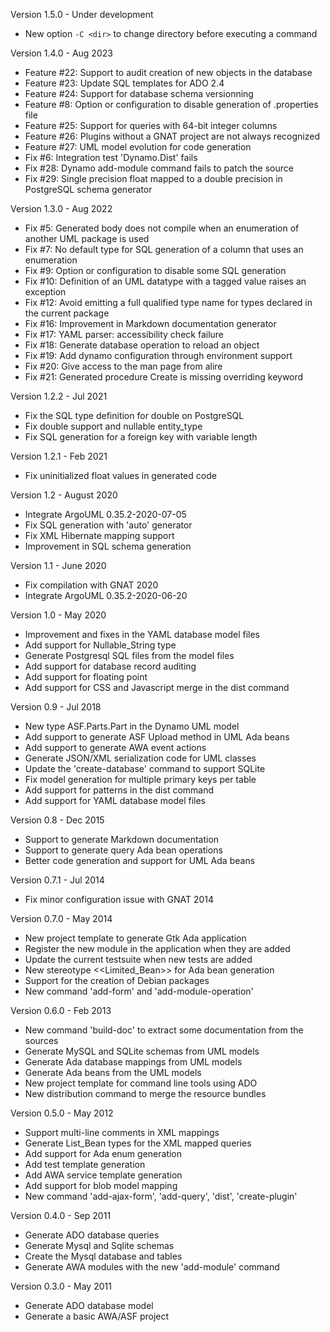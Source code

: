 Version 1.5.0   - Under development
  - New option `-C <dir>` to change directory before executing a command

Version 1.4.0   - Aug 2023
  - Feature #22: Support to audit creation of new objects in the database
  - Feature #23: Update SQL templates for ADO 2.4
  - Feature #24: Support for database schema versionning
  - Feature #8: Option or configuration to disable generation of <project>.properties file
  - Feature #25: Support for queries with 64-bit integer columns
  - Feature #26: Plugins without a GNAT project are not always recognized
  - Feature #27: UML model evolution for code generation
  - Fix #6: Integration test 'Dynamo.Dist' fails
  - Fix #28: Dynamo add-module command fails to patch the source
  - Fix #29: Single precision float mapped to a double precision in PostgreSQL schema generator

Version 1.3.0   - Aug 2022
  - Fix #5: Generated body does not compile when an enumeration of another UML package is used
  - Fix #7: No default type for SQL generation of a column that uses an enumeration
  - Fix #9: Option or configuration to disable some SQL generation
  - Fix #10: Definition of an UML datatype with a tagged value raises an exception
  - Fix #12: Avoid emitting a full qualified type name for types declared in the current package
  - Fix #16: Improvement in Markdown documentation generator
  - Fix #17: YAML parser: accessibility check failure
  - Fix #18: Generate database operation to reload an object
  - Fix #19: Add dynamo configuration through environment support
  - Fix #20: Give access to the man page from alire
  - Fix #21: Generated procedure Create is missing overriding keyword

Version 1.2.2   - Jul 2021
  - Fix the SQL type definition for double on PostgreSQL
  - Fix double support and nullable entity_type
  - Fix SQL generation for a foreign key with variable length

Version 1.2.1   - Feb 2021
  - Fix uninitialized float values in generated code

Version 1.2     - August 2020
  - Integrate ArgoUML 0.35.2-2020-07-05
  - Fix SQL generation with 'auto' generator
  - Fix XML Hibernate mapping support
  - Improvement in SQL schema generation

Version 1.1     - June 2020
  - Fix compilation with GNAT 2020
  - Integrate ArgoUML 0.35.2-2020-06-20

Version 1.0     - May 2020
  - Improvement and fixes in the YAML database model files
  - Add support for Nullable_String type
  - Generate Postgresql SQL files from the model files
  - Add support for database record auditing
  - Add support for floating point
  - Add support for CSS and Javascript merge in the dist command

Version 0.9     - Jul 2018
  - New type ASF.Parts.Part in the Dynamo UML model
  - Add support to generate ASF Upload method in UML Ada beans
  - Add support to generate AWA event actions
  - Generate JSON/XML serialization code for UML classes
  - Update the 'create-database' command to support SQLite
  - Fix model generation for multiple primary keys per table
  - Add support for <exclude> patterns in the dist command
  - Add support for YAML database model files

Version 0.8     - Dec 2015
  - Support to generate Markdown documentation
  - Support to generate query Ada bean operations
  - Better code generation and support for UML Ada beans

Version 0.7.1   - Jul 2014
  - Fix minor configuration issue with GNAT 2014

Version 0.7.0   - May 2014
  - New project template to generate Gtk Ada application
  - Register the new module in the application when they are added
  - Update the current testsuite when new tests are added
  - New stereotype <<Limited_Bean>> for Ada bean generation
  - Support for the creation of Debian packages
  - New command 'add-form' and 'add-module-operation'

Version 0.6.0   - Feb 2013
  - New command 'build-doc' to extract some documentation from the sources
  - Generate MySQL and SQLite schemas from UML models
  - Generate Ada database mappings from UML models
  - Generate Ada beans from the UML models
  - New project template for command line tools using ADO
  - New distribution command to merge the resource bundles

Version 0.5.0   - May 2012
  - Support multi-line comments in XML mappings
  - Generate List_Bean types for the XML mapped queries
  - Add support for Ada enum generation
  - Add test template generation
  - Add AWA service template generation
  - Add support for blob model mapping
  - New command 'add-ajax-form', 'add-query', 'dist', 'create-plugin'

Version 0.4.0	- Sep 2011
  - Generate ADO database queries
  - Generate Mysql and Sqlite schemas
  - Create the Mysql database and tables
  - Generate AWA modules with the new 'add-module' command

Version 0.3.0	- May 2011
  - Generate ADO database model
  - Generate a basic AWA/ASF project
